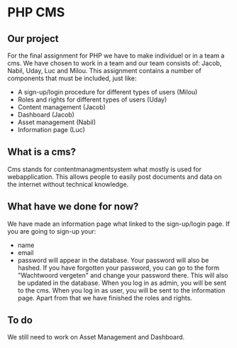 # PHP CMS 

## Our project
For the final assignment for PHP we have to make individuel or in a team
a cms. We have chosen to work in a team and our team consists of:
Jacob, Nabil, Uday, Luc and Milou. This assignment contains a number of components that must be included, just like: 
- A sign-up/login procedure for different types of users (Milou)
- Roles and rights for different types of users          (Uday)
- Content management                                     (Jacob)
- Dashboard                                              (Jacob)
- Asset management                                       (Nabil)
- Information page                                       (Luc)

## What is a cms?
Cms stands for contentmanagmentsystem what mostly is used for webapplication. This allows people to easily post documents and data
on the internet without technical knowledge. 

## What have we done for now?
We have made an information page what linked to the sign-up/login page.
If you are going to sign-up your:
- name
- email 
- password
will appear in the database. Your password will also be hashed.
If you have forgotten your password, you can go to the form "Wachtwoord vergeten"
and change your password there. This will also be updated in the database.
When you log in as admin, you will be sent to the cms.
When you log in as user, you will be sent to the information page.
Apart from that we have finished the roles and rights.

## To do
We still need to work on Asset Management and Dashboard.

